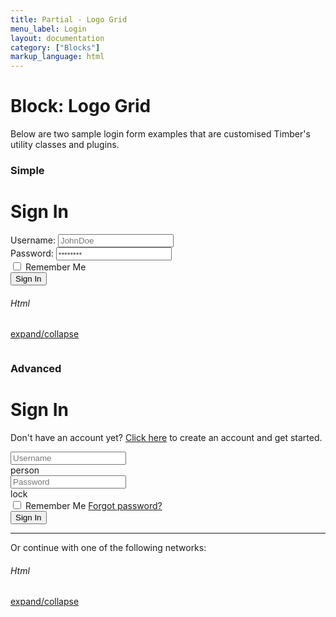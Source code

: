 ```yaml
---
title: Partial - Logo Grid
menu_label: Login
layout: documentation
category: ["Blocks"]
markup_language: html
---
```


<div class="section-block">
  <div class="row pt-40 pt-md-40">
    <div class="col w-9/12 w-md-full order-2 content-inner">
      <h1 class="font-light">Block: Logo Grid</h1>
      <p class="mb-10">Below are two sample login form examples that are customised Timber's utility classes and plugins.</p>
      <h3 class="font-light mt-80">Simple</h3>
      <!-- Login Form Simple -->
      <div class="section-block bg-grey-ultralight">
        <div class="row">
          <div class="col w-8/12 offset-2">
            <div class="login-form-container card rounded bg-white border-grey-lightest shadow-x4">
              <div class="row">
                <div class="col w-full">
                  <h1 class="text-huge">Sign In</h1>
                </div>
              </div>
              <form class="login-form" action="#" method="post" novalidate="">
                <div class="row">
                  <div class="col w-full">
                    <label class="color-charcoal">Username:</label>
                    <input type="text" name="user_name" class="form-username form-element rounded size-md w-full" placeholder="JohnDoe" required="">
                  </div>
                </div>
                <div class="row">
                  <div class="col w-full">
                    <label class="color-charcoal">Password:</label>
                    <input type="password" name="user_password" class="form-password form-element rounded size-md w-full" placeholder="••••••••" required="">
                  </div>
                </div>
                <div class="row mb-20">
                  <div class="col w-full">
                    <input id="checkbox-remember-1" class="form-element checkbox rounded" name="user_remember" type="checkbox" required="">
                    <label for="checkbox-remember-1" class="checkbox-label m-0">Remember Me</label>
                  </div>
                </div>
                <div class="row">
                  <div class="col w-full center">
                    <input type="submit" value="Sign In" class="form-submit button rounded size-md w-full">
                  </div>
                </div>
              </form>
            </div>
          </div>
        </div>
      </div>
      <!-- Login Form Simple End -->
      <!-- code -->
      <div class="flex items-center justify-between mt-30">
        <h6 class="uppercase">Html</h6>
        <a href="#html-example-1" class="collapsable mb-20 text-small color-grey color-active-blue">expand/collapse</a>
      </div>
      <div id="html-example-1" data-min-height="300" class="collapsable-target rounded p-20 overflow-y-scroll mb-0 bg-gradient-grey-ultralight border-l border-4 border-solid border-indigo">
        <pre class="m-0 language-html"><code class="inline-block scrolling-touch"><!--<div class="login-form-container card rounded bg-white border-grey-lightest shadow-x4">
	<div class="row">
		<div class="col w-full">
			<h1 class="text-huge">Sign In</h1>
		</div>
	</div>
	<form class="login-form" action="#" method="post" novalidate>
		<div class="row">
			<div class="col w-full">
				<label class="color-charcoal">Username:</label>
				<input type="text" name="user_name" class="form-username form-element rounded size-md w-full" placeholder="JohnDoe" required>
			</div>
		</div>
		<div class="row">
			<div class="col w-full">
				<label class="color-charcoal">Password:</label>
				<input type="password" name="user_password" class="form-password form-element rounded size-md w-full" placeholder="••••••••" required>
			</div>
		</div>
		<div class="row mb-20">
			<div class="col w-full">
				<input id="checkbox-remember-1" class="form-element checkbox rounded" name="user_remember" type="checkbox" required>
				<label for="checkbox-remember-1" class="checkbox-label m-0">Remember Me</label>
			</div>
		</div>
		<div class="row">
			<div class="col w-full center">
				<input type="submit" value="Sign In" class="form-submit button rounded size-md w-full">
			</div>
		</div>
	</form>
</div>
--></code></pre>
      </div>
      <!-- code -->
      <h3 class="font-light mt-80">Advanced</h3>
      <!-- Login Form Simple -->
      <div class="section-block bg-grey-ultralight">
        <div class="row">
          <div class="col w-8/12 offset-2">
            <div class="login-form-container card rounded bg-white border-grey-lightest shadow-x4">
              <div class="row">
                <div class="col w-full">
                  <h1 class="text-huge">Sign In</h1>
                  <p>Don't have an account yet? <a href="#">Click here</a> to create an account and get started.</p>
                </div>
              </div>
              <form class="login-form" action="#" method="post" novalidate="">
                <div class="row">
                  <div class="col w-full">
                    <div class="input-group">
                      <input type="text" name="user_name" placeholder="Username" class="form-element size-md rounded-l">
                      <div class="form-element input-icon size-md rounded-r"><span class="icon-material">person</span></div>
                    </div>
                  </div>
                </div>
                <div class="row">
                  <div class="col w-full">
                    <div class="input-group">
                      <input type="text" name="user_password" placeholder="Password" class="form-element size-md rounded-l">
                      <div class="form-element input-icon size-md rounded-r"><span class="icon-material">lock</span></div>
                    </div>
                  </div>
                </div>
                <div class="row mb-20">
                  <div class="col w-full flex items-center justify-between">
                    <input id="checkbox-remember-2" class="form-element checkbox rounded" name="user_remember" type="checkbox" required="">
                    <label for="checkbox-remember-2" class="checkbox-label m-0">Remember Me</label>
                    <a href="#" class="text-small">Forgot password?</a>
                  </div>
                </div>
                <div class="row">
                  <div class="col w-full center">
                    <input type="submit" value="Sign In" class="form-submit button rounded size-md w-full">
                  </div>
                </div>
              </form>
              <div class="row">
                <div class="col w-full center">
                  <hr>
                  <p>Or continue with one of the following networks:</p>
                  <a href="#" class="inline-flex w-50 h-50 mr-5 rounded-full border-2 border-grey-dark bg-hover-primary color-grey-dark color-hover-white"><i class="icon-brands google size-sm self-center mx-auto mb-0"></i></a>
                  <a href="#" class="inline-flex w-50 h-50 mr-5 rounded-full border-2 border-grey-dark bg-hover-primary color-grey-dark color-hover-white"><i class="icon-brands twitter size-sm self-center mx-auto mb-0"></i></a>
                  <a href="#" class="inline-flex w-50 h-50 mr-5 rounded-full border-2 border-grey-dark bg-hover-primary color-grey-dark color-hover-white"><i class="icon-brands instagram size-sm self-center mx-auto mb-0"></i></a>
                </div>
              </div>
            </div>
          </div>
        </div>
      </div>
      <!-- Login Form Simple End -->
      <!-- code -->
      <div class="flex items-center justify-between mt-30">
        <h6 class="uppercase">Html</h6>
        <a href="#html-example-2" class="collapsable mb-20 text-small color-grey color-active-blue">expand/collapse</a>
      </div>
      <div id="html-example-2" data-min-height="300" class="collapsable-target rounded p-20 overflow-y-scroll mb-0 bg-gradient-grey-ultralight border-l border-4 border-solid border-indigo">
        <pre class="m-0 language-html"><code class="inline-block scrolling-touch"><!--<div class="login-form-container card rounded bg-white border-grey-lightest shadow-x4">
	<div class="row">
		<div class="col w-full">
			<h1 class="text-huge">Sign In</h1>
			<p>Don't have an account yet? <a href="#">Click here</a> to create an account and get started.</p>
		</div>
	</div>
	<form class="login-form" action="#" method="post" novalidate>
		<div class="row">
			<div class="col w-full">
				<div class="input-group">
					<input type="text" name="user_name" placeholder="Username" class="form-element size-md rounded-l">
					<div class="form-element input-icon size-md rounded-r"><span class="icon-material">person</span></div>
				</div>
			</div>
		</div>
		<div class="row">
			<div class="col w-full">
				<div class="input-group">
					<input type="text" name="user_password" placeholder="Password" class="form-element size-md rounded-l">
					<div class="form-element input-icon size-md rounded-r"><span class="icon-material">lock</span></div>
				</div>
			</div>
		</div>
		<div class="row mb-20">
			<div class="col w-full flex items-center justify-between">
				<input id="checkbox-remember-2" class="form-element checkbox rounded" name="user_remember" type="checkbox" required>
				<label for="checkbox-remember-2" class="checkbox-label m-0">Remember Me</label>
				<a href="#" class="text-small">Forgot password?</a>
			</div>
		</div>
		<div class="row">
			<div class="col w-full center">
				<input type="submit" value="Sign In" class="form-submit button rounded size-md w-full">
			</div>
		</div>
	</form>
	<div class="row">
		<div class="col w-full center">
			<hr>
			<p>Or continue with one of the following networks:</p>
			<a href="#" class="inline-flex w-50 h-50 mr-5 rounded-full border-2 border-grey-dark bg-hover-primary color-grey-dark color-hover-white"><i class="icon-brands google size-sm self-center mx-auto mb-0"></i></a>
			<a href="#" class="inline-flex w-50 h-50 mr-5 rounded-full border-2 border-grey-dark bg-hover-primary color-grey-dark color-hover-white"><i class="icon-brands twitter size-sm self-center mx-auto mb-0"></i></a>
			<a href="#" class="inline-flex w-50 h-50 mr-5 rounded-full border-2 border-grey-dark bg-hover-primary color-grey-dark color-hover-white"><i class="icon-brands instagram size-sm self-center mx-auto mb-0"></i></a>
		</div>
	</div>
</div>
--></code></pre>
      </div>
      <!-- code -->
    </div>
    <!-- Content Inner End -->
  </div>
</div>
